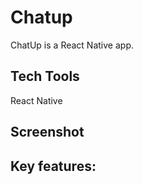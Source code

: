 # Chatup
ChatUp is a React Native app.

## Tech Tools
React Native

## Screenshot

## Key features:
